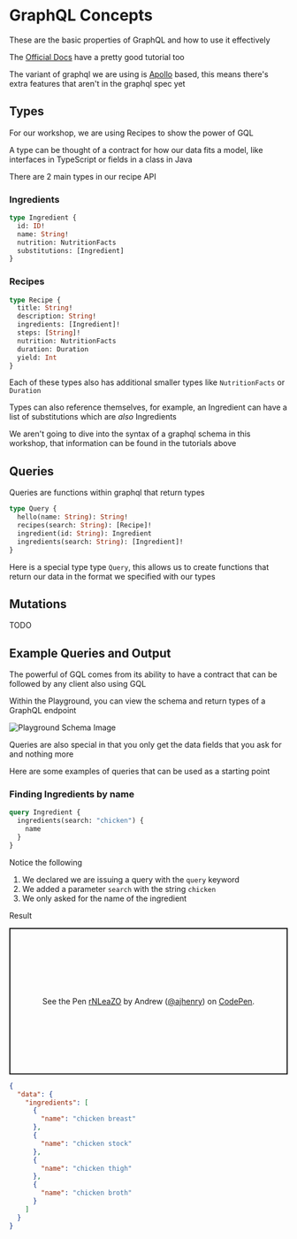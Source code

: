 # GraphQL Concepts

These are the basic properties of GraphQL and how to use it effectively

The [Official Docs](https://graphql.org/learn/) have a pretty good tutorial too

The variant of graphql we are using is [Apollo](https://www.apollographql.com/docs/tutorial/introduction/) based, this means there's extra features that aren't in the graphql spec yet

## Types

For our workshop, we are using Recipes to show the power of GQL

A type can be thought of a contract for how our data fits a model, like interfaces in TypeScript or fields in a class in Java

There are 2 main types in our recipe API

### Ingredients

```graphql
type Ingredient {
  id: ID!
  name: String!
  nutrition: NutritionFacts
  substitutions: [Ingredient]
}
```

### Recipes

```graphql
type Recipe {
  title: String!
  description: String!
  ingredients: [Ingredient]!
  steps: [String]!
  nutrition: NutritionFacts
  duration: Duration
  yield: Int
}
```

Each of these types also has additional smaller types like `NutritionFacts` or `Duration`

Types can also reference themselves, for example, an Ingredient can have a list of substitutions which are _also_ Ingredients

We aren't going to dive into the syntax of a graphql schema in this workshop, that information can be found in the tutorials above

## Queries

Queries are functions within graphql that return types

```graphql
type Query {
  hello(name: String): String!
  recipes(search: String): [Recipe]!
  ingredient(id: String): Ingredient
  ingredients(search: String): [Ingredient]!
}
```

Here is a special type type `Query`, this allows us to create functions that return our data in the format we specified with our types

## Mutations

TODO

## Example Queries and Output

The powerful of GQL comes from its ability to have a contract that can be followed by any client also using GQL

Within the Playground, you can view the schema and return types of a GraphQL endpoint

![Playground Schema Image](/resources/schema.png)

Queries are also special in that you only get the data fields that you ask for and nothing more

Here are some examples of queries that can be used as a starting point

### Finding Ingredients by name

```graphql
query Ingredient {
  ingredients(search: "chicken") {
    name
  }
}
```

Notice the following

1. We declared we are issuing a query with the `query` keyword
2. We added a parameter `search` with the string `chicken`
3. We only asked for the name of the ingredient

Result

<p class="codepen" data-height="865" data-theme-id="light" data-default-tab="js,result" data-user="ajhenry" data-slug-hash="rNLeaZO" style="height: 265px; box-sizing: border-box; display: flex; align-items: center; justify-content: center; border: 2px solid; margin: 1em 0; padding: 1em;" data-pen-title="rNLeaZO">
  <span>See the Pen <a href="https://codepen.io/ajhenry/pen/rNLeaZO">
  rNLeaZO</a> by Andrew (<a href="https://codepen.io/ajhenry">@ajhenry</a>)
  on <a href="https://codepen.io">CodePen</a>.</span>
</p>
<script async src="https://static.codepen.io/assets/embed/ei.js"></script>

```json
{
  "data": {
    "ingredients": [
      {
        "name": "chicken breast"
      },
      {
        "name": "chicken stock"
      },
      {
        "name": "chicken thigh"
      },
      {
        "name": "chicken broth"
      }
    ]
  }
}
```
